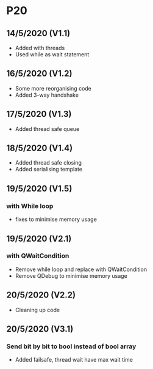 # P20

## 14/5/2020 (V1.1)
- Added with threads
- Used while as wait statement

## 16/5/2020 (V1.2)
- Some more reorganising code
- Added 3-way handshake

## 17/5/2020 (V1.3)
- Added thread safe queue

## 18/5/2020 (V1.4)
- Added thread safe closing
- Added serialising template

## 19/5/2020 (V1.5)
### with While loop
- fixes to minimise memory usage

## 19/5/2020 (V2.1)
### with QWaitCondition
- Remove while loop and replace with QWaitCondition
- Remove QDebug to minimise memory usage

## 20/5/2020 (V2.2)
- Cleaning up code

## 20/5/2020 (V3.1)
### Send bit by bit to bool instead of bool array
- Added failsafe, thread wait have max wait time
